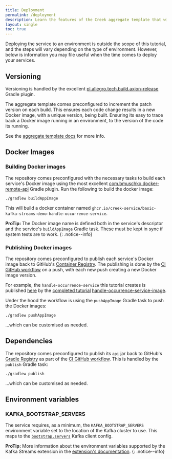 ```yaml
---
title: Deployment
permalink: /deployment
description: Learn the features of the Creek aggregate template that will help when it comes to deploying your microservices.
layout: single
toc: true
---
```


Deploying the service to an environment is outside the scope of this tutorial, and the steps will vary depending on
the type of environment. However, below is information you may file useful when the time comes to deploy your services.

## Versioning

Versioning is handled by the excellent [pl.allegro.tech.build.axion-release][releasePlugin] Gradle plugin.

The aggregate template comes preconfigured to increment the patch version on each build.
This ensures each code change results in a new Docker image, with a unique version, being built.
Ensuring its easy to trace back a Docker image running in an environment, to the version of the code its running.

See the [aggregate template docs][aggTempVersioning] for more info.

## Docker Images

### Building Docker images

The repository comes preconfigured with the necessary tasks to build each service's Docker image using the
most excellent [com.bmuschko.docker-remote-api][dockerPlugin] Gradle plugin. 
Run the following to build the docker image:

```
./gradlew buildAppImage
```

This will build a docker container named `ghcr.io/creek-service/basic-kafka-streams-demo-handle-occurrence-service`.

**ProTip:** The Docker image name is defined both in the service's descriptor and the service's `buildAppImage`
Gradle task. These must be kept in sync if system tests are to work.
{: .notice--info}

### Publishing Docker images

The repository comes preconfigured to publish each service's Docker image back to GitHub's 
[Container Registry][containerReg]. The publishing is done by the [CI GitHub workflow][buildYml] on a push, 
with each new push creating a new Docker image version.

For example, the `handle-occurrence-service` this tutorial creates is published [here][dockerPackage] by the [completed tutorial][demoGh]
[handle-occurrence-service-image].

Under the hood the workflow is using the `pushAppImage` Gradle task to push the Docker images:

```
./gradlew pushAppImage
```

...which can be customised as needed.

## Dependencies

The repository comes preconfigured to publish its `api` jar back to GitHub's [Gradle Registry][ghGradleReg] as
part of the [CI GitHub workflow][buildYml].  This is handled by the `publish` Gradle task:

```
./gradlew publish
```

...which can be customised as needed.

## Environment variables

### KAFKA_BOOTSTRAP_SERVERS

The service requires, as a minimum, the `KAFKA_BOOTSTRAP_SERVERS` environment variable set to the location of the Kafka cluster to use. 
This maps to the [`bootstrap.servers`][bootstrapServersDocs] Kafka client config.

**ProTip:** More information about the environment variables supported by the Kafka Streams extension in the
[extension's documentation][kafkaExtEnvVars].
{: .notice--info}

[ghGradleReg]: https://docs.github.com/en/packages/working-with-a-github-packages-registry/working-with-the-gradle-registry
[dockerPlugin]: https://plugins.gradle.org/plugin/com.bmuschko.docker-remote-api
[releasePlugin]: https://plugins.gradle.org/plugin/pl.allegro.tech.build.axion-release
[ghContainers]: https://docs.github.com/en/packages/working-with-a-github-packages-registry/working-with-the-container-registry
[buildYml]: https://github.com/creek-service/aggregate-template/blob/main/.github/workflows/build.yml
[bootstrapServersDocs]: https://kafka.apache.org/documentation/#producerconfigs_bootstrap.servers
[kafkaExtEnvVars]: https://www.creekservice.org/creek-kafka/#system-environment-variables-1
[containerReg]: https://docs.github.com/en/packages/working-with-a-github-packages-registry/working-with-the-container-registry
[demoGh]: https://github.com/creek-service/basic-kafka-streams-demo
[handle-occurrence-service-image]: https://github.com/creek-service/basic-kafka-streams-demo/pkgs/container/basic-kafka-streams-demo-handle-occurrence-service
[aggTempVersioning]: https://www.creekservice.org/aggregate-template/features/versioning
[dockerPackage]: https://github.com/creek-service/basic-kafka-streams-demo/pkgs/container/basic-kafka-streams-demo-handle-occurrence-service